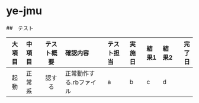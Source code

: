 ye-jmu
======

##　テスト

|大項目|中項目|テスト概要|確認内容|テスト担当|実施日|結果1|結果2|完了日|
|:--:|:-----|:--:|:--|:--|:--|:--|:--|--:|
|起動|正常系|認する|正常動作する.rbファイル|a|b|c|d|
